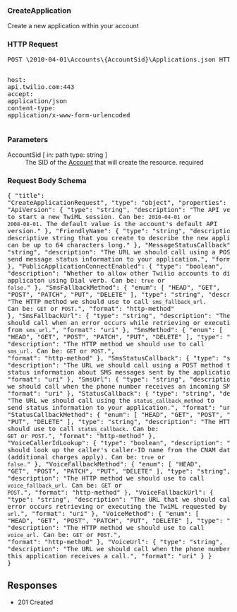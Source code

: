<!DOCTYPE html><html><head><title></title><link rel="stylesheet" href="../OpenApi.css"/><meta charset="utf-8"/><meta name="viewport" content="width=device-width, initial-scale=1"/></head><body><article><section  class="requestOverview"><h1  class="requestSummary">CreateApplication</h1><p  class="requestDescription">Create a new application within your account</p></section><section  class="http"><h3>HTTP Request</h3><pre  class="httpExample"><span  class="requestLine">POST</span> <span  class="httpTarget">\2010-04-01\Accounts\{AccountSid}\Applications.json</span> <span  class="httpVersion">HTTP/1.1</span>
<span  class="headerLine">host</span>: <span  class="headerValue">api.twilio.com:443</span>
<span  class="headerLine">accept</span>: <span  class="headerValue">application/json</span>
<span  class="headerLine">content-type</span>: <span  class="headerValue">application/x-www-form-urlencoded</span>
</pre></section><dl  class="parameters"><h3>Parameters</h3><dt  class="parameter"><span  class="parameterName">AccountSid</span> [ in: <span  class="parameterLocation">path</span> type: <span  class="parameterType">string</span> ]</dt><dd  class="parameter"><span  class="parameterDescription">The SID of the [Account](https://www.twilio.com/docs/iam/api/account) that will create the resource.</span> <span  class="parameterRequired">required</span></dd></dl><section  class="requestContent"><h3>Request Body Schema</h3><pre  class="schema">{
  "title": "CreateApplicationRequest",
  "type": "object",
  "properties": {
    "ApiVersion": {
      "type": "string",
      "description": "The API version to use to start a new TwiML session. Can be: `2010-04-01` or `2008-08-01`. The default value is the account's default API version."
    },
    "FriendlyName": {
      "type": "string",
      "description": "A descriptive string that you create to describe the new application. It can be up to 64 characters long."
    },
    "MessageStatusCallback": {
      "type": "string",
      "description": "The URL we should call using a POST method to send message status information to your application.",
      "format": "uri"
    },
    "PublicApplicationConnectEnabled": {
      "type": "boolean",
      "description": "Whether to allow other Twilio accounts to dial this applicaton using Dial verb. Can be: `true` or `false`."
    },
    "SmsFallbackMethod": {
      "enum": [
        "HEAD",
        "GET",
        "POST",
        "PATCH",
        "PUT",
        "DELETE"
      ],
      "type": "string",
      "description": "The HTTP method we should use to call `sms_fallback_url`. Can be: `GET` or `POST`.",
      "format": "http-method"
    },
    "SmsFallbackUrl": {
      "type": "string",
      "description": "The URL that we should call when an error occurs while retrieving or executing the TwiML from `sms_url`.",
      "format": "uri"
    },
    "SmsMethod": {
      "enum": [
        "HEAD",
        "GET",
        "POST",
        "PATCH",
        "PUT",
        "DELETE"
      ],
      "type": "string",
      "description": "The HTTP method we should use to call `sms_url`. Can be: `GET` or `POST`.",
      "format": "http-method"
    },
    "SmsStatusCallback": {
      "type": "string",
      "description": "The URL we should call using a POST method to send status information about SMS messages sent by the application.",
      "format": "uri"
    },
    "SmsUrl": {
      "type": "string",
      "description": "The URL we should call when the phone number receives an incoming SMS message.",
      "format": "uri"
    },
    "StatusCallback": {
      "type": "string",
      "description": "The URL we should call using the `status_callback_method` to send status information to your application.",
      "format": "uri"
    },
    "StatusCallbackMethod": {
      "enum": [
        "HEAD",
        "GET",
        "POST",
        "PATCH",
        "PUT",
        "DELETE"
      ],
      "type": "string",
      "description": "The HTTP method we should use to call `status_callback`. Can be: `GET` or `POST`.",
      "format": "http-method"
    },
    "VoiceCallerIdLookup": {
      "type": "boolean",
      "description": "Whether we should look up the caller's caller-ID name from the CNAM database (additional charges apply). Can be: `true` or `false`."
    },
    "VoiceFallbackMethod": {
      "enum": [
        "HEAD",
        "GET",
        "POST",
        "PATCH",
        "PUT",
        "DELETE"
      ],
      "type": "string",
      "description": "The HTTP method we should use to call `voice_fallback_url`. Can be: `GET` or `POST`.",
      "format": "http-method"
    },
    "VoiceFallbackUrl": {
      "type": "string",
      "description": "The URL that we should call when an error occurs retrieving or executing the TwiML requested by `url`.",
      "format": "uri"
    },
    "VoiceMethod": {
      "enum": [
        "HEAD",
        "GET",
        "POST",
        "PATCH",
        "PUT",
        "DELETE"
      ],
      "type": "string",
      "description": "The HTTP method we should use to call `voice_url`. Can be: `GET` or `POST`.",
      "format": "http-method"
    },
    "VoiceUrl": {
      "type": "string",
      "description": "The URL we should call when the phone number assigned to this application receives a call.",
      "format": "uri"
    }
  }
}</pre></section><section  class="responses"><h2>Responses</h2><ul  class="responses"><li  class="response"><span  class="statusLine">201</span> <span  class="statusDescription">Created</span></li></ul></section></article></body></html>